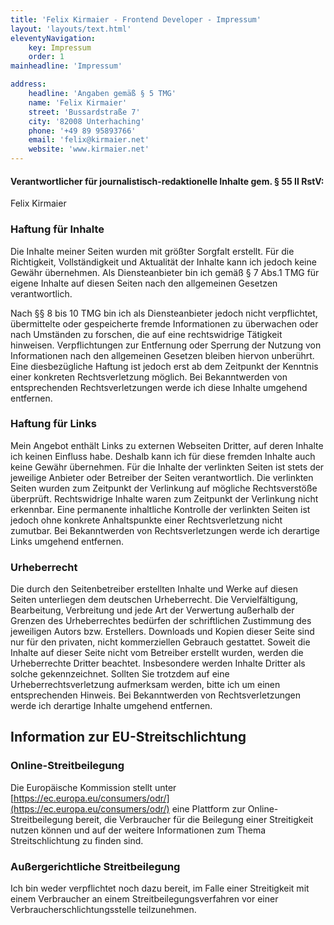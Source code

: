 ```yaml
---
title: 'Felix Kirmaier - Frontend Developer - Impressum'
layout: 'layouts/text.html'
eleventyNavigation:
    key: Impressum
    order: 1
mainheadline: 'Impressum'

address:
    headline: 'Angaben gemäß § 5 TMG'
    name: 'Felix Kirmaier'
    street: 'Bussardstraße 7'
    city: '82008 Unterhaching'
    phone: '+49 89 95893766'
    email: 'felix@kirmaier.net'
    website: 'www.kirmaier.net'
---
```

#### Verantwortlicher für journalistisch-redaktionelle Inhalte gem. § 55 II RstV: ####
Felix Kirmaier

### Haftung für Inhalte

Die Inhalte meiner Seiten wurden mit größter Sorgfalt erstellt. Für die Richtigkeit, Vollständigkeit und Aktualität der Inhalte kann ich jedoch keine Gewähr übernehmen. Als Diensteanbieter bin ich gemäß § 7 Abs.1 TMG für eigene Inhalte auf diesen Seiten nach den allgemeinen Gesetzen verantwortlich.

Nach §§ 8 bis 10 TMG bin ich als Diensteanbieter jedoch nicht verpflichtet, übermittelte oder gespeicherte fremde Informationen zu überwachen oder nach Umständen zu forschen, die auf eine rechtswidrige Tätigkeit hinweisen. Verpflichtungen zur Entfernung oder Sperrung der Nutzung von Informationen nach den allgemeinen Gesetzen bleiben hiervon unberührt. Eine diesbezügliche Haftung ist jedoch erst ab dem Zeitpunkt der Kenntnis einer konkreten Rechtsverletzung möglich. Bei Bekanntwerden von entsprechenden Rechtsverletzungen werde ich diese Inhalte umgehend entfernen.

### Haftung für Links

Mein Angebot enthält Links zu externen Webseiten Dritter, auf deren Inhalte ich keinen Einfluss habe. Deshalb kann ich für diese fremden Inhalte auch keine Gewähr übernehmen. Für die Inhalte der verlinkten Seiten ist stets der jeweilige Anbieter oder Betreiber der Seiten verantwortlich. Die verlinkten Seiten wurden zum Zeitpunkt der Verlinkung auf mögliche Rechtsverstöße überprüft. Rechtswidrige Inhalte waren zum Zeitpunkt der Verlinkung nicht erkennbar. Eine permanente inhaltliche Kontrolle der verlinkten Seiten ist jedoch ohne konkrete Anhaltspunkte einer Rechtsverletzung nicht zumutbar. Bei Bekanntwerden von Rechtsverletzungen werde ich derartige Links umgehend entfernen.

### Urheberrecht

Die durch den Seitenbetreiber erstellten Inhalte und Werke auf diesen Seiten unterliegen dem deutschen Urheberrecht. Die Vervielfältigung, Bearbeitung, Verbreitung und jede Art der Verwertung außerhalb der Grenzen des Urheberrechtes bedürfen der schriftlichen Zustimmung des jeweiligen Autors bzw. Erstellers. Downloads und Kopien dieser Seite sind nur für den privaten, nicht kommerziellen Gebrauch gestattet. Soweit die Inhalte auf dieser Seite nicht vom Betreiber erstellt wurden, werden die Urheberrechte Dritter beachtet. Insbesondere werden Inhalte Dritter als solche gekennzeichnet. Sollten Sie trotzdem auf eine Urheberrechtsverletzung aufmerksam werden, bitte ich um einen entsprechenden Hinweis. Bei Bekanntwerden von Rechtsverletzungen werde ich derartige Inhalte umgehend entfernen.

## Information zur EU-Streitschlichtung

### Online-Streitbeilegung

Die Europäische Kommission stellt unter [https://ec.europa.eu/consumers/odr/](https://ec.europa.eu/consumers/odr/) eine Plattform zur Online-Streitbeilegung bereit, die Verbraucher für die Beilegung einer Streitigkeit nutzen können und auf der weitere Informationen zum Thema Streitschlichtung zu finden sind.

### Außergerichtliche Streitbeilegung

Ich bin weder verpflichtet noch dazu bereit, im Falle einer Streitigkeit mit einem Verbraucher an einem Streitbeilegungsverfahren vor einer Verbraucherschlichtungsstelle teilzunehmen.
